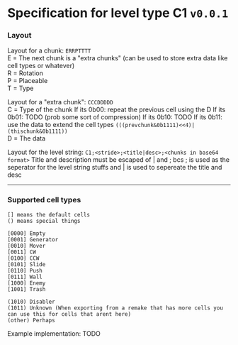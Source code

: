 # Specification for level type C1 `v0.0.1`

### Layout
Layout for a chunk: `ERRPTTTT`<br>
E = The next chunk is a "extra chunks" (can be used to store extra data like cell types or whatever)<br>
R = Rotation<br>
P = Placeable<br>
T = Type<br>

Layout for a "extra chunk": `CCCDDDDD`<br>
C = Type of the chunk
    If its 0b00: repeat the previous cell using the D
    If its 0b01: TODO (prob some sort of compression)
    If its 0b10: TODO
    If its 0b11: use the data to extend the cell types `(((prevchunk&0b1111)<<4)|(thischunk&0b1111))`<br>
D = The data<br>

Layout for the level string: `C1;<stride>;<title|desc>;<chunks in base64 format>`
Title and description must be escaped of | and ; bcs ; is used as the seperator for the level string stuffs and | is used to sepereate the title and desc

---
###  Supported cell types
```
[] means the default cells
() means special things

[0000] Empty
[0001] Generator
[0010] Mover
[0011] CW
[0100] CCW
[0101] Slide
[0110] Push
[0111] Wall
[1000] Enemy
[1001] Trash

(1010) Disabler
(1011) Unknown (When exporting from a remake that has more cells you can use this for cells that arent here)
(other) Perhaps
```

Example implementation: TODO
